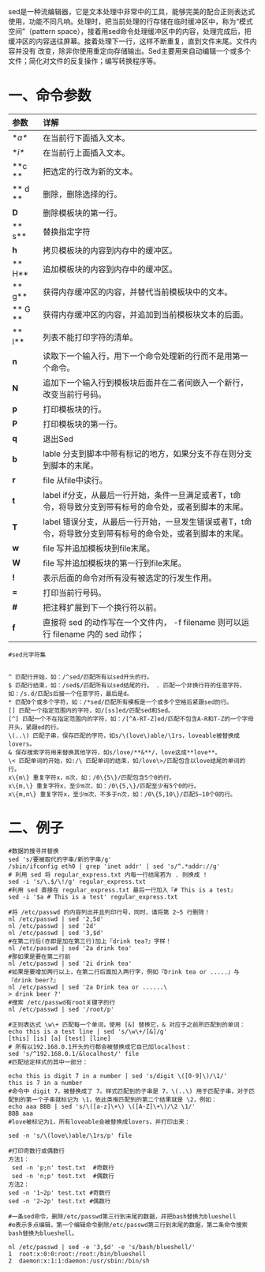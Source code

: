 sed是一种流编辑器，它是文本处理中非常中的工具，能够完美的配合正则表达式使用，功能不同凡响。处理时，把当前处理的行存储在临时缓冲区中，称为“模式空间”（pattern space），接着用sed命令处理缓冲区中的内容，处理完成后，把缓冲区的内容送往屏幕。接着处理下一行，这样不断重复，直到文件末尾。文件内容并没有 改变，除非你使用重定向存储输出。Sed主要用来自动编辑一个或多个文件；简化对文件的反复操作；编写转换程序等。

# 一、命令参数

| 参数 | 详解 |
| :--- | :--- |
| **a\** | 在当前行下面插入文本。 |
| **i\** | 在当前行上面插入文本。 |
| **c ** | 把选定的行改为新的文本。 |
| ** d ** | 删除，删除选择的行。 |
| **D** | 删除模板块的第一行。 |
| ** s** | 替换指定字符 |
| **h** | 拷贝模板块的内容到内存中的缓冲区。 |
| ** H** | 追加模板块的内容到内存中的缓冲区。 |
| ** g** | 获得内存缓冲区的内容，并替代当前模板块中的文本。 |
| ** G ** | 获得内存缓冲区的内容，并追加到当前模板块文本的后面。 |
| ** l** | 列表不能打印字符的清单。 |
| **n** | 读取下一个输入行，用下一个命令处理新的行而不是用第一个命令。 |
| **N** | 追加下一个输入行到模板块后面并在二者间嵌入一个新行，改变当前行号码。 |
| **p** | 打印模板块的行。 |
| **P** | 打印模板块的第一行。 |
| **q** | 退出Sed |
| **b** | lable 分支到脚本中带有标记的地方，如果分支不存在则分支到脚本的末尾。 |
| **r** | file 从file中读行。 |
| **t** | label if分支，从最后一行开始，条件一旦满足或者T，t命令，将导致分支到带有标号的命令处，或者到脚本的末尾。 |
| **T** | label 错误分支，从最后一行开始，一旦发生错误或者T，t命令，将导致分支到带有标号的命令处，或者到脚本的末尾。 |
| **w** | file 写并追加模板块到file末尾。 |
| **W** | file 写并追加模板块的第一行到file末尾。 |
| **!** | 表示后面的命令对所有没有被选定的行发生作用。 |
| **=** | 打印当前行号码。 |
| **\#** | 把注释扩展到下一个换行符以前。 |
| **f** | 直接将 sed 的动作写在一个文件内， -f filename 则可以运行 filename 内的 sed 动作； |

```
#sed元字符集 


^ 匹配行开始，如：/^sed/匹配所有以sed开头的行。
$ 匹配行结束，如：/sed$/匹配所有以sed结尾的行。 . 匹配一个非换行符的任意字符，如：/s.d/匹配s后接一个任意字符，最后是d。
* 匹配0个或多个字符，如：/*sed/匹配所有模板是一个或多个空格后紧跟sed的行。 
[] 匹配一个指定范围内的字符，如/[ss]ed/匹配sed和Sed。 
[^] 匹配一个不在指定范围内的字符，如：/[^A-RT-Z]ed/匹配不包含A-R和T-Z的一个字母开头，紧跟ed的行。 
\(..\) 匹配子串，保存匹配的字符，如s/\(love\)able/\1rs，loveable被替换成lovers。 
& 保存搜索字符用来替换其他字符，如s/love/**&**/，love这成**love**。 
\< 匹配单词的开始，如:/\ 匹配单词的结束，如/love\>/匹配包含以love结尾的单词的行。 
x\{m\} 重复字符x，m次，如：/0\{5\}/匹配包含5个0的行。 
x\{m,\} 重复字符x，至少m次，如：/0\{5,\}/匹配至少有5个0的行。 
x\{m,n\} 重复字符x，至少m次，不多于n次，如：/0\{5,10\}/匹配5~10个0的行。
```

# 二、例子

```
#数据的搜寻并替换
sed 's/要被取代的字串/新的字串/g'
/sbin/ifconfig eth0 | grep 'inet addr' | sed 's/^.*addr://g'
# 利用 sed 将 regular_express.txt 内每一行结尾若为 . 则换成 !
sed -i 's/\.$/\!/g' regular_express.txt
#利用 sed 直接在 regular_express.txt 最后一行加入『# This is a test』
sed -i '$a # This is a test' regular_express.txt

#将 /etc/passwd 的内容列出并且列印行号，同时，请将第 2~5 行删除！
nl /etc/passwd | sed '2,5d'
nl /etc/passwd | sed '2d' 
nl /etc/passwd | sed '3,$d' 
#在第二行后(亦即是加在第三行)加上『drink tea?』字样！
nl /etc/passwd | sed '2a drink tea'
#那如果是要在第二行前
nl /etc/passwd | sed '2i drink tea' 
#如果是要增加两行以上，在第二行后面加入两行字，例如『Drink tea or .....』与『drink beer?』
nl /etc/passwd | sed '2a Drink tea or ......\
> drink beer ?'
#搜索 /etc/passwd有root关键字的行
nl /etc/passwd | sed '/root/p'

#正则表达式 \w\+ 匹配每一个单词，使用 [&] 替换它，& 对应于之前所匹配到的单词：
echo this is a test line | sed 's/\w\+/[&]/g'
[this] [is] [a] [test] [line]
# 所有以192.168.0.1开头的行都会被替换成它自已加localhost：
sed 's/^192.168.0.1/&localhost/' file
#匹配给定样式的其中一部分：

echo this is digit 7 in a number | sed 's/digit \([0-9]\)/\1/' 
this is 7 in a number
#命令中 digit 7，被替换成了 7。样式匹配到的子串是 7，\(..\) 用于匹配子串，对于匹配到的第一个子串就标记为 \1，依此类推匹配到的第二个结果就是 \2，例如：
echo aaa BBB | sed 's/\([a-z]\+\) \([A-Z]\+\)/\2 \1/' 
BBB aaa
#love被标记为1，所有loveable会被替换成lovers，并打印出来：

sed -n 's/\(love\)able/\1rs/p' file

#打印奇数行或偶数行
方法1：
 sed -n 'p;n' test.txt  #奇数行 
 sed -n 'n;p' test.txt  #偶数行
方法2： 
sed -n '1~2p' test.txt #奇数行 
sed -n '2~2p' test.txt #偶数行

#一条sed命令，删除/etc/passwd第三行到末尾的数据，并把bash替换为blueshell
#e表示多点编辑，第一个编辑命令删除/etc/passwd第三行到末尾的数据，第二条命令搜索bash替换为blueshell。

nl /etc/passwd | sed -e '3,$d' -e 's/bash/blueshell/'
1  root:x:0:0:root:/root:/bin/blueshell
2  daemon:x:1:1:daemon:/usr/sbin:/bin/sh
```



